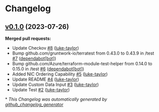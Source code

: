 # Changelog

## [v0.1.0](https://github.com/luke-taylor/terraform-azurerm-nva/tree/v0.1.0) (2023-07-26)

**Merged pull requests:**

- Update Checkov [\#8](https://github.com/luke-taylor/terraform-azurerm-nva/pull/8) ([luke-taylor](https://github.com/luke-taylor))
- Bump github.com/gruntwork-io/terratest from 0.43.0 to 0.43.9 in /test [\#7](https://github.com/luke-taylor/terraform-azurerm-nva/pull/7) ([dependabot[bot]](https://github.com/apps/dependabot))
- Bump github.com/Azure/terraform-module-test-helper from 0.14.0 to 0.15.0 in /test [\#6](https://github.com/luke-taylor/terraform-azurerm-nva/pull/6) ([dependabot[bot]](https://github.com/apps/dependabot))
- Added NIC Ordering Capability [\#5](https://github.com/luke-taylor/terraform-azurerm-nva/pull/5) ([luke-taylor](https://github.com/luke-taylor))
- Update README [\#4](https://github.com/luke-taylor/terraform-azurerm-nva/pull/4) ([luke-taylor](https://github.com/luke-taylor))
- Update Custom Data Input [\#3](https://github.com/luke-taylor/terraform-azurerm-nva/pull/3) ([luke-taylor](https://github.com/luke-taylor))
- Update Test [\#2](https://github.com/luke-taylor/terraform-azurerm-nva/pull/2) ([luke-taylor](https://github.com/luke-taylor))



\* *This Changelog was automatically generated by [github_changelog_generator](https://github.com/github-changelog-generator/github-changelog-generator)*

